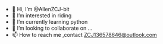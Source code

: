 - 👋 Hi, I’m @AllenZCJ-bit
- 👀 I’m interested in riding
- 🌱 I’m currently learning python
- 💞️ I’m looking to collaborate on ...
- 📫 How to reach me ,contact ZCJ136578646@outlook.com

<!---
AllenZCJ-bit/AllenZCJ-bit is a ✨ special ✨ repository because its `README.md` (this file) appears on your GitHub profile.
You can click the Preview link to take a look at your changes.
--->
